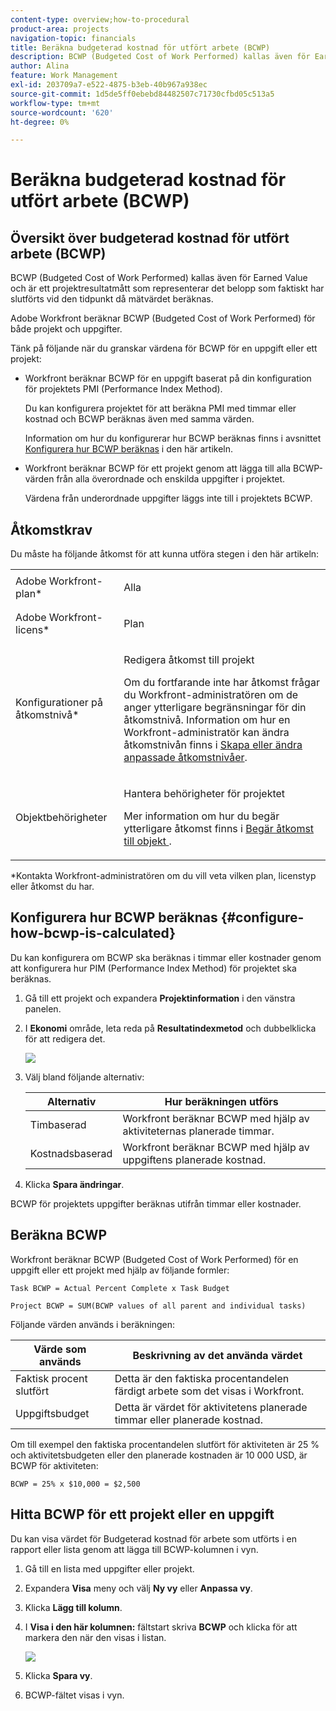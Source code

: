 ```yaml
---
content-type: overview;how-to-procedural
product-area: projects
navigation-topic: financials
title: Beräkna budgeterad kostnad för utfört arbete (BCWP)
description: BCWP (Budgeted Cost of Work Performed) kallas även för Earned Value och är ett projektresultatmått som representerar det belopp som faktiskt har slutförts vid den tidpunkt då mätvärdet beräknas.
author: Alina
feature: Work Management
exl-id: 203709a7-e522-4875-b3eb-40b967a938ec
source-git-commit: 1d5de5ff0ebebd84482507c71730cfbd05c513a5
workflow-type: tm+mt
source-wordcount: '620'
ht-degree: 0%

---
```


# Beräkna budgeterad kostnad för utfört arbete (BCWP)

## Översikt över budgeterad kostnad för utfört arbete (BCWP)

BCWP (Budgeted Cost of Work Performed) kallas även för Earned Value och är ett projektresultatmått som representerar det belopp som faktiskt har slutförts vid den tidpunkt då mätvärdet beräknas.

Adobe Workfront beräknar BCWP (Budgeted Cost of Work Performed) för både projekt och uppgifter.

Tänk på följande när du granskar värdena för BCWP för en uppgift eller ett projekt:

* Workfront beräknar BCWP för en uppgift baserat på din konfiguration för projektets PMI (Performance Index Method).

   Du kan konfigurera projektet för att beräkna PMI med timmar eller kostnad och BCWP beräknas även med samma värden.

   Information om hur du konfigurerar hur BCWP beräknas finns i avsnittet [Konfigurera hur BCWP beräknas](#configure-how-bcwp-is-calculated) i den här artikeln.

* Workfront beräknar BCWP för ett projekt genom att lägga till alla BCWP-värden från alla överordnade och enskilda uppgifter i projektet.

   Värdena från underordnade uppgifter läggs inte till i projektets BCWP.

## Åtkomstkrav

Du måste ha följande åtkomst för att kunna utföra stegen i den här artikeln:

<table style="table-layout:auto"> 
 <col> 
 <col> 
 <tbody> 
  <tr> 
   <td role="rowheader">Adobe Workfront-plan*</td> 
   <td> <p>Alla</p> </td> 
  </tr> 
  <tr> 
   <td role="rowheader">Adobe Workfront-licens*</td> 
   <td> <p>Plan </p> </td> 
  </tr> 
  <tr> 
   <td role="rowheader">Konfigurationer på åtkomstnivå*</td> 
   <td> <p>Redigera åtkomst till projekt</p> <p>Om du fortfarande inte har åtkomst frågar du Workfront-administratören om de anger ytterligare begränsningar för din åtkomstnivå. Information om hur en Workfront-administratör kan ändra åtkomstnivån finns i <a href="../../../administration-and-setup/add-users/configure-and-grant-access/create-modify-access-levels.md" class="MCXref xref">Skapa eller ändra anpassade åtkomstnivåer</a>.</p> </td> 
  </tr> 
  <tr> 
   <td role="rowheader">Objektbehörigheter</td> 
   <td> <p>Hantera behörigheter för projektet</p> <p>Mer information om hur du begär ytterligare åtkomst finns i <a href="../../../workfront-basics/grant-and-request-access-to-objects/request-access.md" class="MCXref xref">Begär åtkomst till objekt </a>.</p> </td> 
  </tr> 
 </tbody> 
</table>

&#42;Kontakta Workfront-administratören om du vill veta vilken plan, licenstyp eller åtkomst du har.

## Konfigurera hur BCWP beräknas {#configure-how-bcwp-is-calculated}

Du kan konfigurera om BCWP ska beräknas i timmar eller kostnader genom att konfigurera hur PIM (Performance Index Method) för projektet ska beräknas.

1. Gå till ett projekt och expandera **Projektinformation** i den vänstra panelen.
1. I **Ekonomi** område, leta reda på **Resultatindexmetod** och dubbelklicka för att redigera det.

   ![](assets/pim-options-hour-cost-based-nwe.png)

1. Välj bland följande alternativ:

   | Alternativ | Hur beräkningen utförs |
   |---|---|
   | Timbaserad | Workfront beräknar BCWP med hjälp av aktiviteternas planerade timmar. |
   | Kostnadsbaserad | Workfront beräknar BCWP med hjälp av uppgiftens planerade kostnad. |

1. Klicka **Spara ändringar**.

BCWP för projektets uppgifter beräknas utifrån timmar eller kostnader.

## Beräkna BCWP

Workfront beräknar BCWP (Budgeted Cost of Work Performed) för en uppgift eller ett projekt med hjälp av följande formler:

```
Task BCWP = Actual Percent Complete x Task Budget
```

```
Project BCWP = SUM(BCWP values of all parent and individual tasks)
```

Följande värden används i beräkningen:

| Värde som används | Beskrivning av det använda värdet |
|---|---|
| Faktisk procent slutfört | Detta är den faktiska procentandelen färdigt arbete som det visas i Workfront. |
| Uppgiftsbudget | Detta är värdet för aktivitetens planerade timmar eller planerade kostnad. |

Om till exempel den faktiska procentandelen slutfört för aktiviteten är 25 % och aktivitetsbudgeten eller den planerade kostnaden är 10 000 USD, är BCWP för aktiviteten:

```
BCWP = 25% x $10,000 = $2,500
```

## Hitta BCWP för ett projekt eller en uppgift

Du kan visa värdet för Budgeterad kostnad för arbete som utförts i en rapport eller lista genom att lägga till BCWP-kolumnen i vyn.

1. Gå till en lista med uppgifter eller projekt.
1. Expandera **Visa** meny och välj **Ny vy** eller **Anpassa vy**.

1. Klicka **Lägg till kolumn**.
1. I **Visa i den här kolumnen:** fältstart skriva **BCWP** och klicka för att markera den när den visas i listan.

   ![](assets/bcwp-project-view.png)

1. Klicka **Spara vy**.
1. BCWP-fältet visas i vyn.
